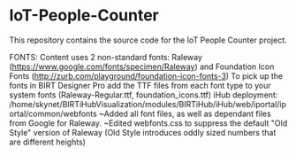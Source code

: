# IoT-People-Counter
This repository contains the source code for the IoT People Counter project.

FONTS:
Content uses 2 non-standard fonts: Raleway (https://www.google.com/fonts/specimen/Raleway) and Foundation Icon Fonts (http://zurb.com/playground/foundation-icon-fonts-3)
To pick up the fonts in BIRT Designer Pro add the TTF files from each font type to your system fonts (Raleway-Regular.ttf, foundation_icons.ttf)
iHub deployment: /home/skynet/BIRTiHubVisualization/modules/BIRTiHub/iHub/web/iportal/iportal/common/webfonts
~Added all font files, as well as dependant files from Google for Raleway.
~Edited webfonts.css to suppress the default "Old Style" version of Raleway (Old Style introduces oddly sized numbers that are different heights)
